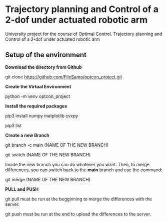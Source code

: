 # Trajectory planning and Control of a 2-dof under actuated robotic arm


University project for the course of Optimal Control. Trajectory planning and Control of 
a 2-dof under actuated robotic arm


## Setup of the environment

**Download the directory from Github**

git clone https://github.com/FiloSamo/optcon_project.git

**Create the Virtual Environment**

python -m venv optcon_project

**Install the required packages**

pip3 install numpy matplotlib cvxpy

pip3 list

**Create a new Branch**

git branch -c main (NAME OF THE NEW BRANCH)

git switch (NAME OF THE NEW BRANCH)

Inside the new branch you can do whatever you want. Then, to merge differences, you can switch back to the **main** branch and use the command:

git merge (NAME OF THE NEW BRANCH)

**PULL and PUSH**

git pull must be run at the begginning to merge the differences with the server.

git push must be run at the end to upload the differences to the server.

